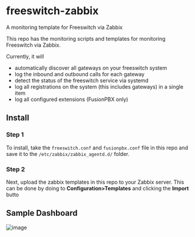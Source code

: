 # freeswitch-zabbix
A monitoring template for Freeswitch via Zabbix

This repo has the monitoring scripts and templates for monitoring Freeswitch via Zabbix.

Currently, it will
  - automatically discover all gateways on your freeswitch system
  - log the inbound and outbound calls for each gateway
  - detect the status of the freeswitch service via systemd
  - log all registrations on the system (this includes gateways) in a single item
  - log all configured extensions (FusionPBX only)

## Install
### Step 1
To install, take the `freeswitch.conf` and `fusionpbx.conf` file in this repo and save it to the `/etc/zabbix/zabbix_agentd.d/` folder.

### Step 2
Next, upload the zabbix templates in this repo to your Zabbix server. This can be done by doing to **Configuration>Templates** and clicking the **Import** butto

## Sample Dashboard
![image](https://github.com/tony1661/freeswitch-zabbix/assets/5287266/78e96d3c-4657-4b6a-9d06-2aec12b9a3fa)
